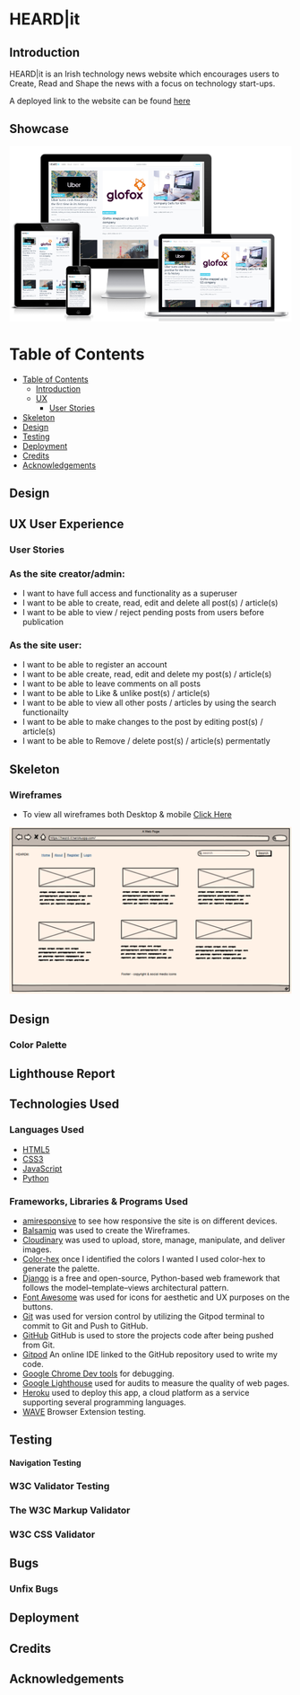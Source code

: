 # HEARD|it

## Introduction
HEARD|it is an Irish technology news website which encourages users to Create, Read and Shape the news with a focus on technology start-ups.

A deployed link to the website can be found [here](https://heard-it.herokuapp.com/)

## Showcase
![Preview](https://github.com/sherryrich/heard-it/blob/main/docs/heardit_amiresponsive.PNG)


# Table of Contents
- [Table of Contents](#table-of-contents)
  - [Introduction](#introduction)
  - [UX](#ux-user-experience)
    - [User Stories](#user-stories)
 - [Skeleton](#skeleton)
 - [Design](#design)
 - [Testing](#testing)
 - [Deployment](#deployment)
 - [Credits](#credits)
 - [Acknowledgements](#acknowledgements)

 ## Design

## UX User Experience
### User Stories

### As the site creator/admin:
* I want to have full access and functionality as a superuser
* I want to be able to create, read, edit and delete all post(s) / article(s)
* I want to be able to view / reject pending posts from users before publication

### As the site user:
* I want to be able to register an account
* I want to be able create, read, edit and delete my post(s) / article(s)
* I want to be able to leave comments on all posts
* I want to be able to Like & unlike post(s) / article(s)
* I want to be able to view all other posts / articles by using the search functionailty
* I want to be able to make changes to the post by editing post(s) / article(s)
* I want to be able to Remove / delete post(s) / article(s) permentatly

## Skeleton
### Wireframes
* To view all wireframes both Desktop & mobile [Click Here](https://github.com/sherryrich/heard-it/blob/main/docs/heardit_wireframes.pdf)

![Preview](https://github.com/sherryrich/heard-it/blob/main/docs/homepage.PNG)

## Design

### Color Palette

## Lighthouse Report

## Technologies Used
### Languages Used
  * [HTML5](https://developer.mozilla.org/en-US/docs/Web/HTML)
  * [CSS3](https://developer.mozilla.org/en-US/docs/Web/CSS)
  * [JavaScript](https://www.javascript.com/)
  * [Python](https://www.python.org/)

### Frameworks, Libraries & Programs Used
* [amiresponsive](http://ami.responsivedesign.is/) to see how responsive the site is on different devices.
* [Balsamiq](https://balsamiq.com/) was used to create the Wireframes.
* [Cloudinary](https://cloudinary.com/) was used to upload, store, manage, manipulate, and deliver images.
* [Color-hex](https://www.color-hex.com/) once I identified the colors I wanted I used color-hex to generate the palette.
* [Django](https://www.djangoproject.com/) is a free and open-source, Python-based web framework that follows the model–template–views architectural pattern.
* [Font Awesome](https://fontawesome.com/) was used for icons for aesthetic and UX purposes on the buttons.
* [Git](https://git-scm.com/) was used for version control by utilizing the Gitpod terminal to commit to Git and Push to GitHub.
* [GitHub](https://github.com/) GitHub is used to store the projects code after being pushed from Git.
* [Gitpod](https://www.gitpod.io/) An online IDE linked to the GitHub repository used to write my code.
* [Google Chrome Dev tools](https://developer.chrome.com/docs/devtools/) for debugging.
* [Google Lighthouse](https://developers.google.com/web/tools/lighthouse) used for audits to measure the quality of web pages.
* [Heroku](https://www.heroku.com/) used to deploy this app, a cloud platform as a service supporting several programming languages.
* [WAVE](https://wave.webaim.org/extension/) Browser Extension testing.


## Testing

#### **Navigation Testing**

### W3C Validator Testing

### The W3C Markup Validator

### W3C CSS Validator

## Bugs

### Unfix Bugs

## Deployment

## Credits

## Acknowledgements